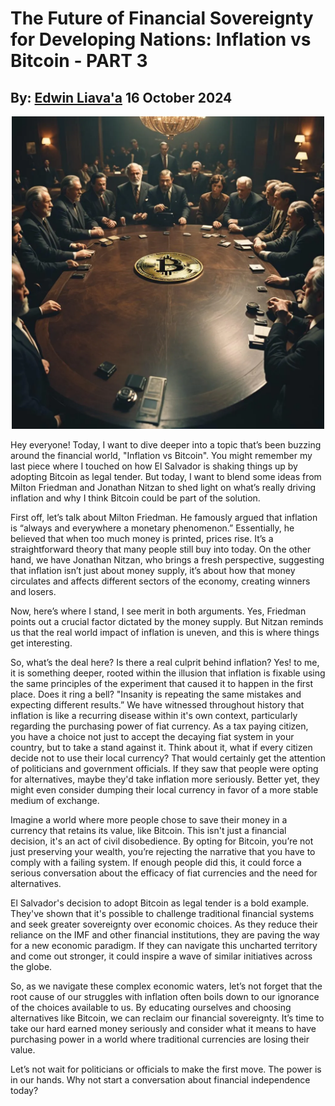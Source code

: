 # The Future of Financial Sovereignty for Developing Nations: Inflation vs Bitcoin - PART 3
## By: [Edwin Liava'a](https://github.com/EdwinLiavaa) 16 October 2024

<p align="center">
 <img width="500" src="https://github.com/EdwinLiavaa/liavaa.space/blob/main/blog/20241004/pic.png">
</p>

Hey everyone! Today, I want to dive deeper into a topic that’s been buzzing around the financial world, "Inflation vs Bitcoin". You might remember my last piece where I touched on how El Salvador is shaking things up by adopting Bitcoin as legal tender. But today, I want to blend some ideas from Milton Friedman and Jonathan Nitzan to shed light on what’s really driving inflation and why I think Bitcoin could be part of the solution.

First off, let’s talk about Milton Friedman. He famously argued that inflation is “always and everywhere a monetary phenomenon.” Essentially, he believed that when too much money is printed, prices rise. It’s a straightforward theory that many people still buy into today. On the other hand, we have Jonathan Nitzan, who brings a fresh perspective, suggesting that inflation isn’t just about money supply, it’s about how that money circulates and affects different sectors of the economy, creating winners and losers.

Now, here’s where I stand, I see merit in both arguments. Yes, Friedman points out a crucial factor dictated by the money supply. But Nitzan reminds us that the real world impact of inflation is uneven, and this is where things get interesting.

So, what’s the deal here? Is there a real culprit behind inflation? Yes! to me, it is something deeper, rooted within the illusion that inflation is fixable using the same principles of the experiment that caused it to happen in the first place. Does it ring a bell? "Insanity is repeating the same mistakes and expecting different results.” We have witnessed throughout history that inflation is like a recurring disease within it's own context, particularly regarding the purchasing power of fiat currency. As a tax paying citizen, you have a choice not just to accept the decaying fiat system in your country, but to take a stand against it. Think about it, what if every citizen decide not to use their local currency? That would certainly get the attention of politicians and government officials. If they saw that people were opting for alternatives, maybe they'd take inflation more seriously. Better yet, they might even consider dumping their local currency in favor of a more stable medium of exchange.

Imagine a world where more people chose to save their money in a currency that retains its value, like Bitcoin. This isn't just a financial decision, it's an act of civil disobedience. By opting for Bitcoin, you’re not just preserving your wealth, you’re rejecting the narrative that you have to comply with a failing system. If enough people did this, it could force a serious conversation about the efficacy of fiat currencies and the need for alternatives.

El Salvador's decision to adopt Bitcoin as legal tender is a bold example. They've shown that it's possible to challenge traditional financial systems and seek greater sovereignty over economic choices. As they reduce their reliance on the IMF and other financial institutions, they are paving the way for a new economic paradigm. If they can navigate this uncharted territory and come out stronger, it could inspire a wave of similar initiatives across the globe.

So, as we navigate these complex economic waters, let’s not forget that the root cause of our struggles with inflation often boils down to our ignorance of the choices available to us. By educating ourselves and choosing alternatives like Bitcoin, we can reclaim our financial sovereignty. It’s time to take our hard earned money seriously and consider what it means to have purchasing power in a world where traditional currencies are losing their value.

Let’s not wait for politicians or officials to make the first move. The power is in our hands. Why not start a conversation about financial independence today?